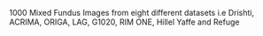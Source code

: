 1000 Mixed Fundus Images from eight different datasets i.e Drishti, ACRIMA, ORIGA, LAG, G1020, RIM ONE, Hillel Yaffe and Refuge